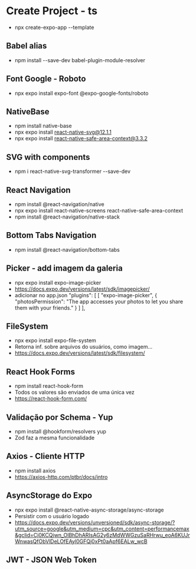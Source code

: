 # Create Project - ts
- npx create-expo-app --template

## Babel alias
- npm install --save-dev babel-plugin-module-resolver

## Font Google - Roboto
- npx expo install expo-font @expo-google-fonts/roboto

## NativeBase
- npm install native-base
- npx expo install react-native-svg@12.1.1
- npx expo install react-native-safe-area-context@3.3.2

## SVG with components
- npm i react-native-svg-transformer --save-dev

## React Navigation
- npm install @react-navigation/native
- npx expo install react-native-screens react-native-safe-area-context
- npm install @react-navigation/native-stack

## Bottom Tabs Navigation
- npm install @react-navigation/bottom-tabs

## Picker - add imagem da galeria
- npx expo install expo-image-picker
- https://docs.expo.dev/versions/latest/sdk/imagepicker/
- adicionar no app.json
"plugins": [
    [
    "expo-image-picker",
    {
        "photosPermission": "The app accesses your photos to let you share them with your friends."
    }
    ]
],

## FileSystem
- npx expo install expo-file-system
- Retorna inf. sobre arquivos do usuários, como imagem...
- https://docs.expo.dev/versions/latest/sdk/filesystem/

## React Hook Forms
- npm install react-hook-form
- Todos os valores são enviados de uma única vez
- https://react-hook-form.com/

## Validação por Schema - Yup
 - npm install @hookform/resolvers yup
 - Zod faz a mesma funcionalidade

 ## Axios - Cliente HTTP
 - npm install axios
 - https://axios-http.com/ptbr/docs/intro

 ## AsyncStorage do Expo
 - npx expo install @react-native-async-storage/async-storage
 - Persistir com o usuário logado
 - https://docs.expo.dev/versions/unversioned/sdk/async-storage/?utm_source=google&utm_medium=cpc&utm_content=performancemax&gclid=Cj0KCQjwn_OlBhDhARIsAG2y6zMdWWGzuSaRHrwu_eoA6KUJrWnwasQfObVlDeLOfEAyl0GFQj0xPt0aApf6EALw_wcB

 ## JWT - JSON Web Token
 
